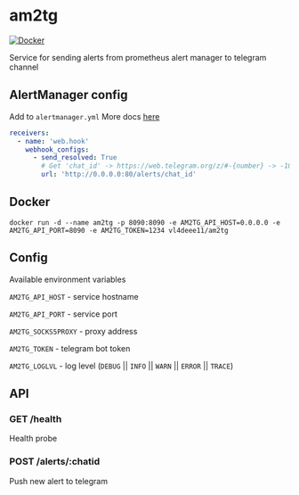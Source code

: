 # am2tg
[![Docker](https://img.shields.io/docker/v/vl4deee11/am2tg?logo=docker&sort=semver)](https://hub.docker.com/repository/docker/vl4deee11/am2tg/builds)

Service for sending alerts from prometheus alert manager to telegram channel

## AlertManager config

Add to `alertmanager.yml`
More docs [here](https://prometheus.io/docs/alerting/latest/configuration/)

```yaml
receivers:
  - name: 'web.hook'
    webhook_configs:
      - send_resolved: True
        # Get 'chat_id' -> https://web.telegram.org/z/#-{number} -> -100{number}
        url: 'http://0.0.0.0:80/alerts/chat_id'
```

## Docker 
`
docker run -d --name am2tg -p 8090:8090 -e AM2TG_API_HOST=0.0.0.0 -e AM2TG_API_PORT=8090 -e AM2TG_TOKEN=1234 vl4deee11/am2tg
`

## Config

Available environment variables

`AM2TG_API_HOST` - service hostname

`AM2TG_API_PORT` - service port

`AM2TG_SOCKS5PROXY` - proxy address

`AM2TG_TOKEN` - telegram bot token

`AM2TG_LOGLVL` - log level (`DEBUG` || `INFO` || `WARN` || `ERROR` || `TRACE`)

## API
### GET /health
Health probe

### POST /alerts/:chatid
Push new alert to telegram
